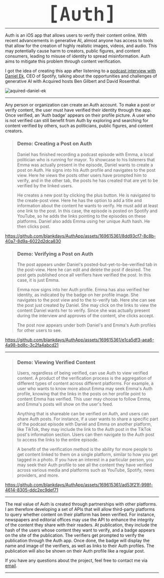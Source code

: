 <div style="text-align: center;">
<img src="media/auth_logo_large.png" alt="Auth Logo" width="200"/>
</div> 

---

Auth is an iOS app that allows users to verify their content online. With recent advancements in generative AI, almost anyone has access to tools that allow for the creation of highly realistic images, videos, and audio. This may potentially cause harm to creators, public figures, and content consumers, leading to misuse of identity to spread misinformation. Auth aims to mitigate this problem through content verification.

I got the idea of creating this app after listening to a [podcast interview with Daniel Ek](https://open.spotify.com/episode/671O5v5twrIfApPuyBdJTv?si=ea4d6b660991441a), CEO of Spotify, talking about the opportunities and challenges of generative AI with Acquired hosts Ben Gilbert and David Rosenthal.

<img width="599" alt="aquired-daniel-ek" src="https://github.com/blankdays/AuthApp/assets/169615361/a55d818c-9126-4867-8ff5-25710bb7d479">

---

Any person or organization can create an Auth account. To make a post or verify content, the user must have verified their identity through the app. Once verified, an 'Auth badge' appears on their profile picture. A user who is not verified can still benefit from Auth by exploring and searching for content verified by others, such as politicians, public figures, and content creators.

> ### Demo: Creating a Post on Auth
>
> Daniel has finished recording a podcast episode with Emma, a local politician who is running for mayor. To showcase to his listeners that Emma was actually present in the episode, Daniel wants to create a post on Auth. He signs into his Auth profile and navigates to the post view. Here he views the posts other users have prompted him to verify, and in the other tab, the posts he has created that are yet to be verified by the linked users.
>
> He creates a new post by clicking the plus button. He is navigated to the create-post view. Here he has the option to add a title and information about the content he wants to verify. He must add at least one link to the post. In this case, the episode is posted on Spotify and YouTube, so he adds the links pointing to the episodes on these platforms. Daniel also adds Emma using her unique Auth hash. He then clicks post.
>

https://github.com/blankdays/AuthApp/assets/169615361/8dd93cf7-8c8b-40a7-8d9a-6022d2dca830

> ### Demo: Verifying a Post on Auth
>
> The post appears under Daniel's posted-but-yet-to-be-verified tab in the post-view. Here he can edit and delete the post if desired. The post gets published once all verifiers have verified the post. In this case, it is just Emma.
>
> Emma now signs into her Auth profile. Emma has also verified her identity, as indicated by the badge on her profile image. She navigates to the post view and to the to-verify tab. Here she can see the post just created by Daniel. She may click on the links to view the content Daniel wants her to verify. Since she was actually present during the interview and approves of the content, she clicks accept.
>
> The post now appears under both Daniel's and Emma's Auth profiles for other users to see.
>

https://github.com/blankdays/AuthApp/assets/169615361/e1ca5df3-aea6-4a98-bd8c-3c2fa4abcd21

---

> ### Demo: Viewing Verified Content
>
> Users, regardless of being verified, can use Auth to view verified content. A product of the verification process is the aggregation of different types of content across different platforms. For example, a user who wants to know more about Emma may seek Emma's Auth profile, knowing that the links in the posts on her profile point to content Emma has verified. This user may choose to follow Emma, and Emma's posts will show on the user's feed.
> 
> Anything that is shareable can be verified on Auth, and users can share Auth posts. For instance, if a user wants to share a specific part of the podcast episode with Daniel and Emma on another platform, like TikTok, they may include the link to the Auth post in the TikTok post's information section. Users can then navigate to the Auth post to access the links to the entire episode.
>
> A benefit of the verification method is the ability for more people to get content linked to them on a single platform, similar to how you get tagged in a photo. If you have an interest in a particular person, you may seek their Auth profile to see all the content they have verified across various media and platforms such as YouTube, Spotify, news providers, and more.
>

https://github.com/blankdays/AuthApp/assets/169615361/ad53f21f-998f-4614-8305-ddc2ec9def71

---

The real value of Auth is created through partnerships with other platforms. I am therefore developing a set of APIs that will allow third-party platforms to query whether content on their platform has been verified. For instance, newspapers and editorial offices may use the API to enhance the integrity of the content they share with their readers. At publication, they include the hash of the users whose content they want to verify, and a badge appears on the site of the publication. The verifiers get prompted to verify the publication through the Auth app. Once done, the badge will display the name and image of the verifiers, as well as links to their Auth profiles. The publication will also be shown on their Auth profile like a regular post.

If you have any questions about the project, feel free to contact me via [email](mailto:didriksummer2024@gmail.com).

---
